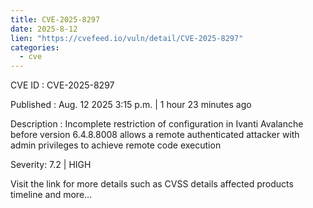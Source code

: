 ```yaml
--- 
title: CVE-2025-8297
date: 2025-8-12
lien: "https://cvefeed.io/vuln/detail/CVE-2025-8297"
categories:
  - cve
---
```


CVE ID : CVE-2025-8297

Published :  Aug. 12
2025
3:15 p.m. | 1 hour
23 minutes ago

Description : Incomplete restriction of configuration in Ivanti Avalanche before version 6.4.8.8008 allows a remote authenticated attacker with admin privileges to achieve remote code execution

Severity: 7.2 | HIGH

Visit the link for more details
such as CVSS details
affected products
timeline
and more...

